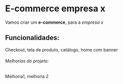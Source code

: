 # E-commerce empresa x

Vamos criar um **e-commerce**, para a *empresa x*

## Funcionalidades:

Checkout, tela de produto, catálogo, home com banner

###### Melhorias do projeto:

Melhoria1, melhoria 2